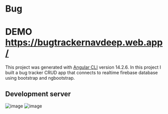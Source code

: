 # Bug
# DEMO https://bugtrackernavdeep.web.app/

This project was generated with [Angular CLI](https://github.com/angular/angular-cli) version 14.2.6.
In this project I built a bug tracker CRUD app that connects to realtime firebase database using bootstrap and ngbootstrap.
## Development server
![image](https://user-images.githubusercontent.com/40246928/198733223-d3fb369c-9460-4174-b32b-cf801b9ea6aa.png)
![image](https://user-images.githubusercontent.com/40246928/198734974-5253f673-5d10-4979-b3a2-e7b0257d2dea.png)
